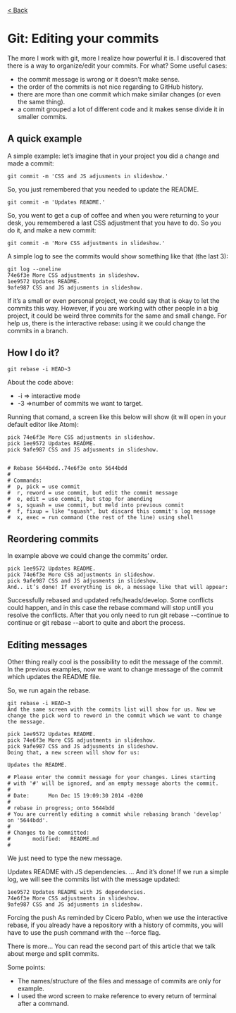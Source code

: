 [< Back](../README.md)

# Git: Editing your commits 

The more I work with git, more I realize how powerful it is. I discovered that there is a way to organize/edit your commits. For what? Some useful cases:

- the commit message is wrong or it doesn’t make sense.
- the order of the commits is not nice regarding to GitHub history.
- there are more than one commit which make similar changes (or even the same thing).
- a commit grouped a lot of different code and it makes sense divide it in smaller commits.

## A quick example

A simple example: let’s imagine that in your project you did a change and made a commit:

```
git commit -m 'CSS and JS adjusments in slideshow.'
```
So, you just remembered that you needed to update the README.

```
git commit -m 'Updates README.'
```
So, you went to get a cup of coffee and when you were returning to your desk, you remembered a last CSS adjustment that you have to do. So you do it, and make a new commit:

```
git commit -m 'More CSS adjustments in slideshow.'
```
A simple log to see the commits would show something like that (the last 3):

```
git log --oneline
74e6f3e More CSS adjustments in slideshow.
1ee9572 Updates README.
9afe987 CSS and JS adjusments in slideshow.
```
If it’s a small or even personal project, we could say that is okay to let the commits this way. However, if you are working with other people in a big project, it could be weird three commits for the same and small change. For help us, there is the interactive rebase: using it we could change the commits in a branch.

## How I do it?
```
git rebase -i HEAD~3
```
About the code above:

- -i => interactive mode
- -3 =>number of commits we want to target.

Running that comand, a screen like this below will show (it will open in your default editor like Atom):

```
pick 74e6f3e More CSS adjustments in slideshow.
pick 1ee9572 Updates README.
pick 9afe987 CSS and JS adjusments in slideshow.


# Rebase 5644bdd..74e6f3e onto 5644bdd
#
# Commands:
#  p, pick = use commit
#  r, reword = use commit, but edit the commit message
#  e, edit = use commit, but stop for amending
#  s, squash = use commit, but meld into previous commit
#  f, fixup = like "squash", but discard this commit's log message
#  x, exec = run command (the rest of the line) using shell
```

## Reordering commits
In example above we could change the commits’ order.
```
pick 1ee9572 Updates README.
pick 74e6f3e More CSS adjustments in slideshow.
pick 9afe987 CSS and JS adjusments in slideshow.
And.. it’s done! If everything is ok, a message like that will appear:
```

Successfully rebased and updated refs/heads/develop.
Some conflicts could happen, and in this case the rebase command will stop untill you resolve the conflicts. After that you only need to run git rebase --continue to continue or git rebase --abort to quite and abort the process.

## Editing messages
Other thing really cool is the possibility to edit the message of the commit. In the previous examples, now we want to change message of the commit which updates the README file.

So, we run again the rebase.

```
git rebase -i HEAD~3
And the same screen with the commits list will show for us. Now we change the pick word to reword in the commit which we want to change the message.

pick 1ee9572 Updates README.
pick 74e6f3e More CSS adjustments in slideshow.
pick 9afe987 CSS and JS adjusments in slideshow.
Doing that, a new screen will show for us:

Updates the README.

# Please enter the commit message for your changes. Lines starting
# with '#' will be ignored, and an empty message aborts the commit.
#
# Date:      Mon Dec 15 19:09:30 2014 -0200
#
# rebase in progress; onto 5644bdd
# You are currently editing a commit while rebasing branch 'develop' on '5644bdd'.
#
# Changes to be committed:
#       modified:   README.md
#
```
We just need to type the new message.

Updates README with JS dependencies.
...
And it’s done! If we run a simple log, we will see the commits list with the message updated:

```
1ee9572 Updates README with JS dependencies.
74e6f3e More CSS adjustments in slideshow.
9afe987 CSS and JS adjusments in slideshow.
```
Forcing the push
As reminded by Cicero Pablo, when we use the interactive rebase, if you already have a repository with a history of commits, you will have to use the push command with the --force flag.

There is more…
You can read the second part of this article that we talk about merge and split commits.

Some points:

- The names/structure of the files and message of commits are only for example.
- I used the word screen to make reference to every return of terminal after a command.
